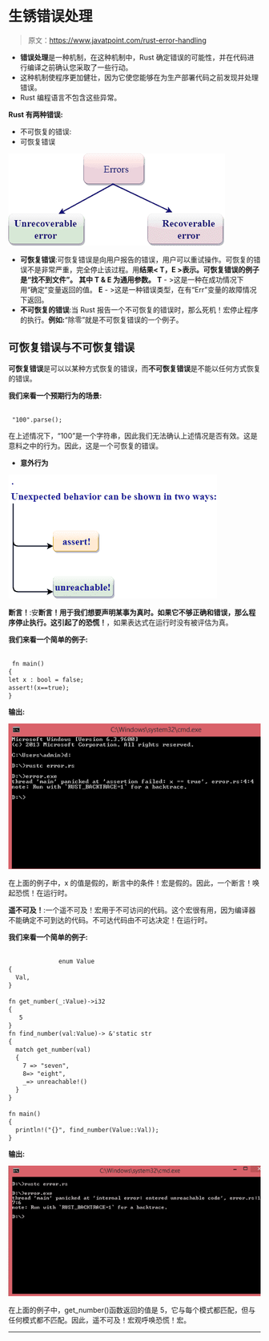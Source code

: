 # 生锈错误处理

> 原文：<https://www.javatpoint.com/rust-error-handling>

*   **错误处理**是一种机制，在这种机制中，Rust 确定错误的可能性，并在代码进行编译之前确认您采取了一些行动。
*   这种机制使程序更加健壮，因为它使您能够在为生产部署代码之前发现并处理错误。
*   Rust 编程语言不包含这些异常。

**Rust 有两种错误:**

*   不可恢复的错误:
*   可恢复错误

![Rust Error handling](img/f02bdd255793570485118414d7cd4d74.png)

*   **可恢复错误**:可恢复错误是向用户报告的错误，用户可以重试操作。可恢复的错误不是非常严重，完全停止该过程。用**结果< T，E >表示。可恢复错误的例子是“找不到文件”。**
    **其中 T & E 为通用参数。**
    **T** - >这是一种在成功情况下用“确定”变量返回的值。
    **E** - >这是一种错误类型，在有“Err”变量的故障情况下返回。
*   **不可恢复的错误**:当 Rust 报告一个不可恢复的错误时，那么死机！宏停止程序的执行。**例如:**“除零”就是不可恢复错误的一个例子。

## 可恢复错误与不可恢复错误

**可恢复错误**是可以以某种方式恢复的错误，而**不可恢复错误**是不能以任何方式恢复的错误。

**我们来看一个预期行为的场景:**

```

 "100".parse();

```

在上述情况下，“100”是一个字符串，因此我们无法确认上述情况是否有效。这是意料之中的行为。因此，这是一个可恢复的错误。

*   **意外行为**

![Rust Error handling](img/1181c95a95b98876bf3e7e0cc6e5092b.png)

**断言！**:安**断言！**用于我们想要声明某事为真时。如果它不够正确和错误，那么程序停止执行。这引起了**的恐慌！**，如果表达式在运行时没有被评估为真。

**我们来看一个简单的例子:**

```

 fn main()
{
let x : bool = false;
assert!(x==true);
}

```

**输出:**

![Rust Error handling](img/8b742eb2796f62955908bf76242b8bcf.png)

在上面的例子中，x 的值是假的，断言中的条件！宏是假的。因此，一个断言！唤起恐慌！在运行时。

**遥不可及！**:一个遥不可及！宏用于不可访问的代码。这个宏很有用，因为编译器不能确定不可到达的代码。不可达代码由不可达决定！在运行时。

**我们来看一个简单的例子:**

```

              enum Value
{
  Val,
}

fn get_number(_:Value)->i32
{ 
   5
}
fn find_number(val:Value)-> &'static str
{
  match get_number(val)
  {
    7 => "seven",
    8=> "eight",
	_=> unreachable!()
  }
}

fn main()
{
  println!("{}", find_number(Value::Val));
}

```

**输出:**

![Rust Error handling](img/370f6235cc1d9af4408b1602e1eea1d1.png)

在上面的例子中，get_number()函数返回的值是 5，它与每个模式都匹配，但与任何模式都不匹配。因此，遥不可及！宏观呼唤恐慌！宏。

* * *